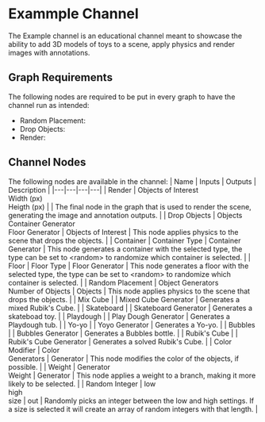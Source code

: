 # Exammple Channel
The Example channel is an educational channel meant to showcase the ability to add 3D models of toys to a scene, apply physics and render images with annotations. 


## Graph Requirements
The following nodes are required to be put in every graph to have the channel run as intended:
- Random Placement: 
- Drop Objects:
- Render: 

## Channel Nodes
The following nodes are available in the channel:
| Name | Inputs | Outputs | Description |
|---|---|---|---|
| Render | Objects of Interest<br />Width (px)<br />Heigth (px) |  | The final node in the graph that is used to render the scene, generating the image and annotation outputs. |
| Drop Objects | Objects<br />Container Generator<br />Floor Generator | Objects of Interest | This node applies physics to the scene that drops the objects. |
| Container | Container Type | Container Generator | This node generates a container with the selected type, the type can be set to \<random\> to randomize which container is selected. |
| Floor | Floor Type | Floor Generator | This node generates a floor with the selected type, the type can be set to \<random\> to randomize which container is selected. |
| Random Placement | Object Generators<br />Number of Objects | Objects | This node applies physics to the scene that drops the objects. |
| Mix Cube |  | Mixed Cube Generator | Generates a mixed Rubik's Cube. |
| Skateboard |  | Skateboard Generator | Generates a skateboad toy. |
| Playdough |  | Play Dough Generator | Generates a Playdough tub. |
| Yo-yo |  | Yoyo Generator | Generates a Yo-yo. |
| Bubbles |  | Bubbles Generator | Generates a Bubbles bottle. |
| Rubik's Cube |  | Rubik's Cube Generator | Generates a solved Rubik's Cube. |
| Color Modifier | Color<br />Generators | Generator | This node modifies the color of the objects, if possible. |
| Weight | Generator<br />Weight | Generator | This node applies a weight to a branch, making it more likely to be selected. |
| Random Integer | low<br />high<br />size | out | Randomly picks an integer between the low and high settings. If a size is selected it will create an array of random integers with that length. |